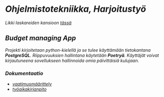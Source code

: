 # *Ohjelmistotekniikka, Harjoitustyö*

*Likki laskareiden kansioon [tässä](https://github.com/BorisBanchev/ot-harjoitustyo/tree/main/laskarit)*

## *Budget managing App*

*Projekti kirjoitetaan python-kielellä ja se tulee käyttämään tietokantana **PostgreSQL**. Riippuvuuksien hallintana käytetään **Poetryä**.
Käyttäjät voivat kirjautuneena sovellukseen hallinnoida omia päivittäisiä kulujaan.*

### *Dokumentaatio*

- *[vaatimusmäärittely](https://github.com/BorisBanchev/ot-harjoitustyo/blob/main/dokumentaatio/vaatimusmaarittely.md)*
- *[työaikakirjanpito](https://github.com/BorisBanchev/ot-harjoitustyo/blob/main/dokumentaatio/tyoaikakirjanpito.md)*
